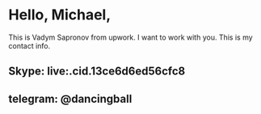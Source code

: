 # Hello, Michael, 
This is Vadym Sapronov from upwork.
I want to work with you.
This is my contact info.

## Skype: live:.cid.13ce6d6ed56cfc8
## telegram: @dancingball

